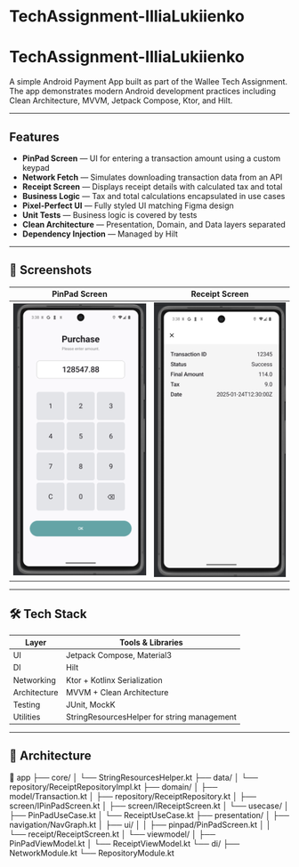 # TechAssignment-IlliaLukiienko

# TechAssignment-IlliaLukiienko

A simple Android Payment App built as part of the Wallee Tech Assignment. The app demonstrates modern Android development practices including Clean Architecture, MVVM, Jetpack Compose, Ktor, and Hilt.

---

## Features

- **PinPad Screen** — UI for entering a transaction amount using a custom keypad  
- **Network Fetch** — Simulates downloading transaction data from an API  
- **Receipt Screen** — Displays receipt details with calculated tax and total  
- **Business Logic** — Tax and total calculations encapsulated in use cases  
- **Pixel-Perfect UI** — Fully styled UI matching Figma design  
- **Unit Tests** — Business logic is covered by tests  
- **Clean Architecture** — Presentation, Domain, and Data layers separated  
- **Dependency Injection** — Managed by Hilt

---

## 📱 Screenshots

| PinPad Screen                             | Receipt Screen                             |
|------------------------------------------|--------------------------------------------|
| ![PinPad](screenshots/pinpad.png)        | ![Receipt](screenshots/receipt.png)        |

---

## 🛠 Tech Stack

| Layer         | Tools & Libraries                            |
|---------------|-----------------------------------------------|
| UI            | Jetpack Compose, Material3                    |
| DI            | Hilt                                          |
| Networking    | Ktor + Kotlinx Serialization                  |
| Architecture  | MVVM + Clean Architecture                     |
| Testing       | JUnit, MockK                                  |
| Utilities     | StringResourcesHelper for string management   |

---

## 🧱 Architecture

📁 app
├── core/
│   └── StringResourcesHelper.kt
├── data/
│   └── repository/ReceiptRepositoryImpl.kt
├── domain/
│   ├── model/Transaction.kt
│   ├── repository/ReceiptRepository.kt
│   ├── screen/IPinPadScreen.kt
│   ├── screen/IReceiptScreen.kt
│   └── usecase/
│       ├── PinPadUseCase.kt
│       └── ReceiptUseCase.kt
├── presentation/
│   ├── navigation/NavGraph.kt
│   ├── ui/
│   │   ├── pinpad/PinPadScreen.kt
│   │   └── receipt/ReceiptScreen.kt
│   └── viewmodel/
│       ├── PinPadViewModel.kt
│       └── ReceiptViewModel.kt
└── di/
    ├── NetworkModule.kt
    └── RepositoryModule.kt
